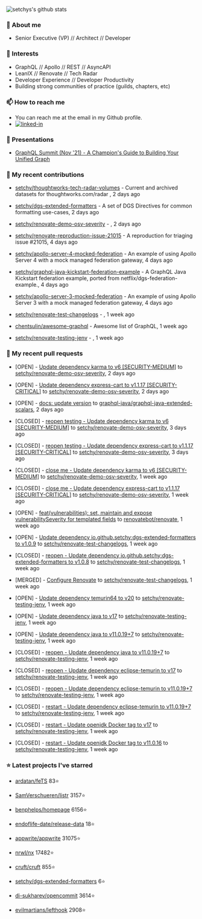 <p align="left">
  <img src="https://github-readme-stats.vercel.app/api?username=setchy&show_icons=true&theme=algolia&count_private=true" alt="setchys's github stats">
</p>

### 📖 About me

- Senior Executive (VP) // Architect // Developer

### 🔭 Interests

- GraphQL // Apollo // REST // AsyncAPI
- LeanIX // Renovate // Tech Radar
- Developer Experience // Developer Productivity
- Building strong communities of practice (guilds, chapters, etc)

### 📫 How to reach me

- You can reach me at the email in my Github profile.
- [<img alt="linked-in" src="https://img.shields.io/badge/linkedin-%230077B5.svg?&style=for-the-badge&logo=linkedin&logoColor=white" />](https://www.linkedin.com/in/adamsetch)

### 🎤 Presentations

- [GraphQL Summit (Nov '21) - A Champion's Guide to Building Your Unified Graph](https://www.apollographql.com/events/roundtable/graphql-summit-november-2021/a-champions-guide-to-building-your-unified-graph)

### 🚀 My recent contributions



- [setchy/thoughtworks-tech-radar-volumes](https://github.com/setchy/thoughtworks-tech-radar-volumes) - Current and archived datasets for thoughtworks.com/radar , 2 days ago

- [setchy/dgs-extended-formatters](https://github.com/setchy/dgs-extended-formatters) - A set of DGS Directives for common formatting use-cases, 2 days ago

- [setchy/renovate-demo-osv-severity](https://github.com/setchy/renovate-demo-osv-severity) - , 2 days ago

- [setchy/renovate-reproduction-issue-21015](https://github.com/setchy/renovate-reproduction-issue-21015) - A reproduction for triaging issue #21015, 4 days ago

- [setchy/apollo-server-4-mocked-federation](https://github.com/setchy/apollo-server-4-mocked-federation) - An example of using Apollo Server 4 with a mock managed federation gateway, 4 days ago

- [setchy/graphql-java-kickstart-federation-example](https://github.com/setchy/graphql-java-kickstart-federation-example) - A GraphQL Java Kickstart federation example, ported from netflix/dgs-federation-example., 4 days ago

- [setchy/apollo-server-3-mocked-federation](https://github.com/setchy/apollo-server-3-mocked-federation) - An example of using Apollo Server 3 with a mock managed federation gateway, 4 days ago

- [setchy/renovate-test-changelogs](https://github.com/setchy/renovate-test-changelogs) - , 1 week ago

- [chentsulin/awesome-graphql](https://github.com/chentsulin/awesome-graphql) - Awesome list of GraphQL, 1 week ago

- [setchy/renovate-testing-jenv](https://github.com/setchy/renovate-testing-jenv) - , 1 week ago

### 🎉 My recent pull requests



- [OPEN] - [Update dependency karma to v6 [SECURITY-MEDIUM]](https://github.com/setchy/renovate-demo-osv-severity/pull/7) to [setchy/renovate-demo-osv-severity](https://github.com/setchy/renovate-demo-osv-severity), 2 days ago

- [OPEN] - [Update dependency express-cart to v1.1.17 [SECURITY-CRITICAL]](https://github.com/setchy/renovate-demo-osv-severity/pull/6) to [setchy/renovate-demo-osv-severity](https://github.com/setchy/renovate-demo-osv-severity), 2 days ago

- [OPEN] - [docs: update version](https://github.com/graphql-java/graphql-java-extended-scalars/pull/106) to [graphql-java/graphql-java-extended-scalars](https://github.com/graphql-java/graphql-java-extended-scalars), 2 days ago

- [CLOSED] - [reopen testing - Update dependency karma to v6 [SECURITY-MEDIUM]](https://github.com/setchy/renovate-demo-osv-severity/pull/5) to [setchy/renovate-demo-osv-severity](https://github.com/setchy/renovate-demo-osv-severity), 3 days ago

- [CLOSED] - [reopen testing - Update dependency express-cart to v1.1.17 [SECURITY-CRITICAL]](https://github.com/setchy/renovate-demo-osv-severity/pull/4) to [setchy/renovate-demo-osv-severity](https://github.com/setchy/renovate-demo-osv-severity), 3 days ago

- [CLOSED] - [close me - Update dependency karma to v6 [SECURITY-MEDIUM]](https://github.com/setchy/renovate-demo-osv-severity/pull/2) to [setchy/renovate-demo-osv-severity](https://github.com/setchy/renovate-demo-osv-severity), 1 week ago

- [CLOSED] - [close me - Update dependency express-cart to v1.1.17 [SECURITY-CRITICAL]](https://github.com/setchy/renovate-demo-osv-severity/pull/1) to [setchy/renovate-demo-osv-severity](https://github.com/setchy/renovate-demo-osv-severity), 1 week ago

- [OPEN] - [feat(vulnerabilities): set, maintain and expose vulnerabilitySeverity for templated fields](https://github.com/renovatebot/renovate/pull/21939) to [renovatebot/renovate](https://github.com/renovatebot/renovate), 1 week ago

- [OPEN] - [Update dependency io.github.setchy:dgs-extended-formatters to v1.0.9](https://github.com/setchy/renovate-test-changelogs/pull/3) to [setchy/renovate-test-changelogs](https://github.com/setchy/renovate-test-changelogs), 1 week ago

- [CLOSED] - [reopen - Update dependency io.github.setchy:dgs-extended-formatters to v1.0.8](https://github.com/setchy/renovate-test-changelogs/pull/2) to [setchy/renovate-test-changelogs](https://github.com/setchy/renovate-test-changelogs), 1 week ago

- [MERGED] - [Configure Renovate](https://github.com/setchy/renovate-test-changelogs/pull/1) to [setchy/renovate-test-changelogs](https://github.com/setchy/renovate-test-changelogs), 1 week ago

- [OPEN] - [Update dependency temurin64 to v20](https://github.com/setchy/renovate-testing-jenv/pull/17) to [setchy/renovate-testing-jenv](https://github.com/setchy/renovate-testing-jenv), 1 week ago

- [OPEN] - [Update dependency java to v17](https://github.com/setchy/renovate-testing-jenv/pull/16) to [setchy/renovate-testing-jenv](https://github.com/setchy/renovate-testing-jenv), 1 week ago

- [OPEN] - [Update dependency java to v11.0.19&#43;7](https://github.com/setchy/renovate-testing-jenv/pull/15) to [setchy/renovate-testing-jenv](https://github.com/setchy/renovate-testing-jenv), 1 week ago

- [CLOSED] - [reopen - Update dependency java to v11.0.19&#43;7](https://github.com/setchy/renovate-testing-jenv/pull/14) to [setchy/renovate-testing-jenv](https://github.com/setchy/renovate-testing-jenv), 1 week ago

- [CLOSED] - [reopen - Update dependency eclipse-temurin to v17](https://github.com/setchy/renovate-testing-jenv/pull/13) to [setchy/renovate-testing-jenv](https://github.com/setchy/renovate-testing-jenv), 1 week ago

- [CLOSED] - [reopen - Update dependency eclipse-temurin to v11.0.19&#43;7](https://github.com/setchy/renovate-testing-jenv/pull/12) to [setchy/renovate-testing-jenv](https://github.com/setchy/renovate-testing-jenv), 1 week ago

- [CLOSED] - [restart - Update dependency eclipse-temurin to v11.0.19&#43;7](https://github.com/setchy/renovate-testing-jenv/pull/11) to [setchy/renovate-testing-jenv](https://github.com/setchy/renovate-testing-jenv), 1 week ago

- [CLOSED] - [restart - Update openjdk Docker tag to v17](https://github.com/setchy/renovate-testing-jenv/pull/10) to [setchy/renovate-testing-jenv](https://github.com/setchy/renovate-testing-jenv), 1 week ago

- [CLOSED] - [restart - Update openjdk Docker tag to v11.0.16](https://github.com/setchy/renovate-testing-jenv/pull/9) to [setchy/renovate-testing-jenv](https://github.com/setchy/renovate-testing-jenv), 1 week ago

### ⭐ Latest projects I've starred



- [ardatan/feTS](https://github.com/ardatan/feTS) 83⭐

- [SamVerschueren/listr](https://github.com/SamVerschueren/listr) 3157⭐

- [benphelps/homepage](https://github.com/benphelps/homepage) 6156⭐

- [endoflife-date/release-data](https://github.com/endoflife-date/release-data) 18⭐

- [appwrite/appwrite](https://github.com/appwrite/appwrite) 31075⭐

- [nrwl/nx](https://github.com/nrwl/nx) 17482⭐

- [cruft/cruft](https://github.com/cruft/cruft) 855⭐

- [setchy/dgs-extended-formatters](https://github.com/setchy/dgs-extended-formatters) 6⭐

- [di-sukharev/opencommit](https://github.com/di-sukharev/opencommit) 3614⭐

- [evilmartians/lefthook](https://github.com/evilmartians/lefthook) 2908⭐


